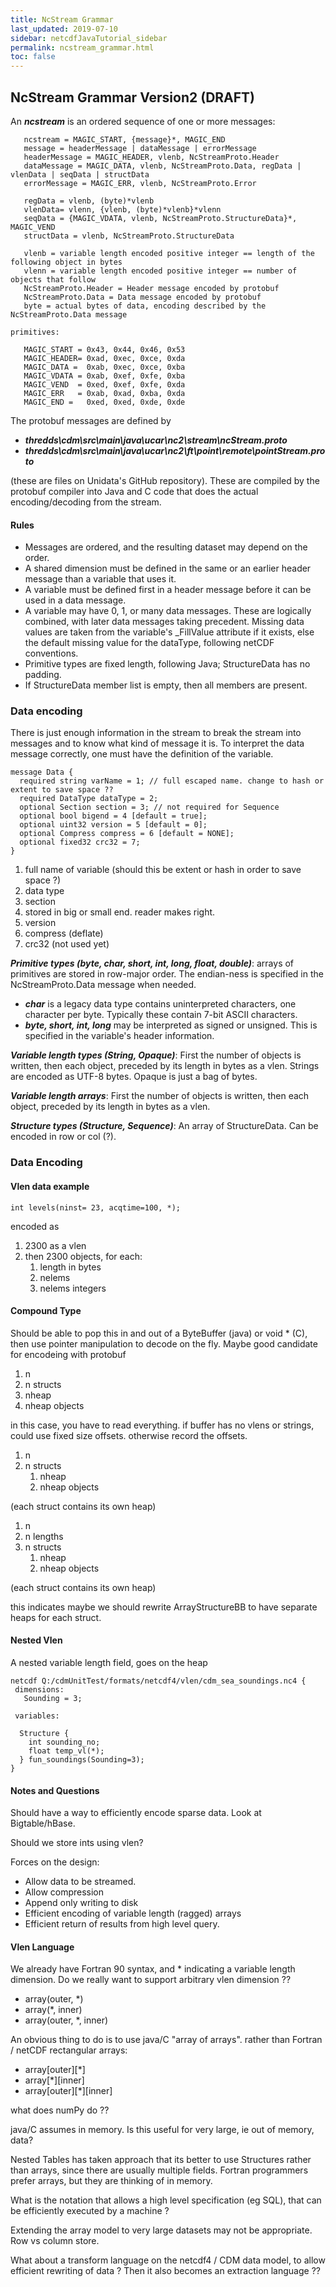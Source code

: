 ```yaml
---
title: NcStream Grammar
last_updated: 2019-07-10
sidebar: netcdfJavaTutorial_sidebar 
permalink: ncstream_grammar.html
toc: false
---
```

## NcStream Grammar Version2 (DRAFT)

An <b>_ncstream_</b> is an ordered sequence of one or more messages:

~~~
   ncstream = MAGIC_START, {message}*, MAGIC_END
   message = headerMessage | dataMessage | errorMessage
   headerMessage = MAGIC_HEADER, vlenb, NcStreamProto.Header
   dataMessage = MAGIC_DATA, vlenb, NcStreamProto.Data, regData | vlenData | seqData | structData
   errorMessage = MAGIC_ERR, vlenb, NcStreamProto.Error

   regData = vlenb, (byte)*vlenb
   vlenData= vlenn, {vlenb, (byte)*vlenb}*vlenn
   seqData = {MAGIC_VDATA, vlenb, NcStreamProto.StructureData}*, MAGIC_VEND
   structData = vlenb, NcStreamProto.StructureData

   vlenb = variable length encoded positive integer == length of the following object in bytes
   vlenn = variable length encoded positive integer == number of objects that follow
   NcStreamProto.Header = Header message encoded by protobuf
   NcStreamProto.Data = Data message encoded by protobuf
   byte = actual bytes of data, encoding described by the NcStreamProto.Data message

primitives:

   MAGIC_START = 0x43, 0x44, 0x46, 0x53 
   MAGIC_HEADER= 0xad, 0xec, 0xce, 0xda 
   MAGIC_DATA =  0xab, 0xec, 0xce, 0xba 
   MAGIC_VDATA = 0xab, 0xef, 0xfe, 0xba 
   MAGIC_VEND  = 0xed, 0xef, 0xfe, 0xda 
   MAGIC_ERR   = 0xab, 0xad, 0xba, 0xda 
   MAGIC_END =   0xed, 0xed, 0xde, 0xde
 ~~~
 
The protobuf messages are defined by

* <b>_thredds\cdm\src\main\java\ucar\nc2\stream\ncStream.proto_</b>
* <b>_thredds\cdm\src\main\java\ucar\nc2\ft\point\remote\pointStream.proto_</b>

(these are files on Unidata's GitHub repository). These are compiled by the protobuf compiler into Java and C code that does the actual encoding/decoding from the stream.

#### Rules

* Messages are ordered, and the resulting dataset may depend on the order.
* A shared dimension must be defined in the same or an earlier header message than a variable that uses it.
* A variable must be defined first in a header message before it can be used in a data message.
* A variable may have 0, 1, or many data messages. These are logically combined, with later data messages taking precedent. Missing data values are taken from the variable's _FillValue attribute if it exists, else the default missing value for the dataType, following netCDF conventions.
* Primitive types are fixed length, following Java; StructureData has no padding.
* If StructureData member list is empty, then all members are present.

### Data encoding

There is just enough information in the stream to break the stream into messages and to know what kind of message it is. To interpret the data message correctly, one must have the definition of the variable.

~~~
message Data {
  required string varName = 1; // full escaped name. change to hash or extent to save space ??
  required DataType dataType = 2;
  optional Section section = 3; // not required for Sequence
  optional bool bigend = 4 [default = true];
  optional uint32 version = 5 [default = 0];
  optional Compress compress = 6 [default = NONE];
  optional fixed32 crc32 = 7;
}
~~~

1. full name of variable (should this be extent or hash in order to save space ?)
2. data type
3. section
4. stored in big or small end. reader makes right.
5. version
6. compress (deflate)
7. crc32 (not used yet)

<b>_Primitive types (byte, char, short, int, long, float, double)_</b>: arrays of primitives are stored in row-major order. The endian-ness is specified in the NcStreamProto.Data message when needed.

* <b>_char_</b> is a legacy data type contains uninterpreted characters, one character per byte. Typically these contain 7-bit ASCII characters.
* <b>_byte, short, int, long_</b> may be interpreted as signed or unsigned. This is specified in the variable's header information.

<b>_Variable length types (String, Opaque)_</b>: First the number of objects is written, then each object, preceded by its length in bytes as a vlen. Strings are encoded as UTF-8 bytes. Opaque is just a bag of bytes.

<b>_Variable length arrays_</b>: First the number of objects is written, then each object, preceded by its length in bytes as a vlen.

<b>_Structure types (Structure, Sequence)_</b>: An array of StructureData. Can be encoded in row or col (?).

### Data Encoding

#### Vlen data example

~~~
int levels(ninst= 23, acqtime=100, *);
~~~

encoded as

1. 2300 as a vlen
2. then 2300 objects, for each:
   1. length in bytes
   2. nelems
   3. nelems integers
 
#### Compound Type

Should be able to pop this in and out of a ByteBuffer (java) or void * (C), then use pointer manipulation to decode on the fly. Maybe good candidate for encodeing with protobuf

1. n
2. n structs
3. nheap
4. nheap objects

in this case, you have to read everything. if buffer has no vlens or strings, could use fixed size offsets. otherwise record the offsets.

1. n
2. n structs
    1.  nheap
    2.  nheap objects
    
(each struct contains its own heap)

1. n
2. n lengths
3. n structs
    1. nheap
    2. nheap objects
    
(each struct contains its own heap)

this indicates maybe we should rewrite ArrayStructureBB to have separate heaps for each struct.

#### Nested Vlen

A nested variable length field, goes on the heap

~~~
netcdf Q:/cdmUnitTest/formats/netcdf4/vlen/cdm_sea_soundings.nc4 {
 dimensions:
   Sounding = 3;

 variables:
 
  Structure {
    int sounding_no;
    float temp_vl(*);
  } fun_soundings(Sounding=3);
}
~~~

#### Notes and Questions
Should have a way to efficiently encode sparse data. Look at Bigtable/hBase.

Should we store ints using vlen?

Forces on the design:

* Allow data to be streamed.
* Allow compression
* Append only writing to disk
* Efficient encoding of variable length (ragged) arrays
* Efficient return of results from high level query.

#### Vlen Language

We already have Fortran 90 syntax, and * indicating a variable length dimension. Do we really want to support arbitrary vlen dimension ??

* array(outer, *)
* array(*, inner)
* array(outer, *, inner)

An obvious thing to do is to use java/C "array of arrays". rather than Fortran / netCDF rectangular arrays:

* array[outer][*]
* array[*][inner]
* array[outer][*][inner]

what does numPy do ??

java/C assumes in memory. Is this useful for very large, ie out of memory, data?

Nested Tables has taken approach that its better to use Structures rather than arrays, since there are usually multiple fields. Fortran programmers prefer arrays, but they are thinking of in memory.

What is the notation that allows a high level specification (eg SQL), that can be efficiently executed by a machine ?

Extending the array model to very large datasets may not be appropriate. Row vs column store.

What about a transform language on the netcdf4 / CDM data model, to allow efficient rewriting of data ? Then it also becomes an extraction language ??

